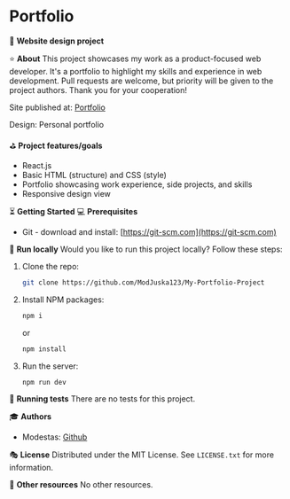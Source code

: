 # Portfolio

🎨 **Website design project**

⭐ **About**
This project showcases my work as a product-focused web developer. It's a portfolio to highlight my skills and experience in web development. Pull requests are welcome, but priority will be given to the project authors. Thank you for your cooperation!

Site published at: [Portfolio](https://modjuska123.github.io/My-Portfolio-Project/)

Design: Personal portfolio

⛳ **Project features/goals**
- React.js
- Basic HTML (structure) and CSS (style)
- Portfolio showcasing work experience, side projects, and skills
- Responsive design view

⏳ **Getting Started**
💻 **Prerequisites**
- Git - download and install: [https://git-scm.com](https://git-scm.com)

🚵 **Run locally**
Would you like to run this project locally? Follow these steps:

1. Clone the repo:
    ```bash
    git clone https://github.com/ModJuska123/My-Portfolio-Project
    ```

2. Install NPM packages:
    ```bash
    npm i
    ```
    or
    ```bash
    npm install
    ```

3. Run the server:
    ```bash
    npm run dev
    ```

🛝 **Running tests**
There are no tests for this project.

🎓 **Authors**
- Modestas: [Github](https://github.com/ModJuska123)

🎭 **License**
Distributed under the MIT License. See `LICENSE.txt` for more information.

🎎 **Other resources**
No other resources.